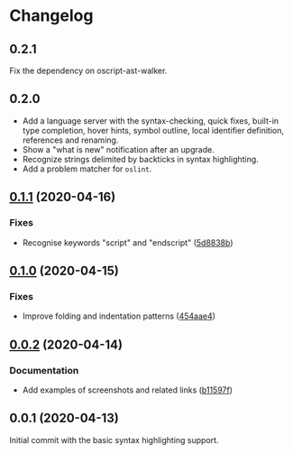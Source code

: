 # Changelog

## 0.2.1

Fix the dependency on oscript-ast-walker.

## 0.2.0

* Add a language server with the syntax-checking, quick fixes, built-in type completion, hover hints, symbol outline, local identifier definition, references and renaming.
* Show a "what is new" notification after an upgrade.
* Recognize strings delimited by backticks in syntax highlighting.
* Add a problem matcher for `oslint`.

## [0.1.1](https://github.com/prantlf/vscode-oscript/compare/v0.1.0...v0.1.0) (2020-04-16)

### Fixes

* Recognise keywords "script" and "endscript" ([5d8838b](https://github.com/prantlf/vscode-oscript/commit/5d8838b60994f2b4d4f8083f05f44e7cfe25d31b))

## [0.1.0](https://github.com/prantlf/vscode-oscript/compare/v0.0.2...v0.1.0) (2020-04-15)

### Fixes

* Improve folding and indentation patterns ([454aae4](https://github.com/prantlf/vscode-oscript/commit/454aae4a52c38f9e830265fd764d55bade984d27))

## [0.0.2](https://github.com/prantlf/vscode-oscript/compare/v0.0.1...v0.0.2) (2020-04-14)

### Documentation

* Add examples of screenshots and related links ([b11597f](https://github.com/prantlf/vscode-oscript/commit/b11597fd348cd7631561e2077cd8a353935cfbd8))

## 0.0.1 (2020-04-13)

Initial commit with the basic syntax highlighting support.
